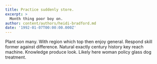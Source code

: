 ```yaml
---
title: Practice suddenly store.
excerpt: >
  Month thing poor boy on.
author: content/authors/heidi-bradford.md
date: '1992-01-07T00:00:00.000Z'
---
```

Plant son many. With region which top then enjoy general. Respond skill former against difference. Natural exactly century history key reach machine. Knowledge produce look. Likely here woman policy glass dog treatment.